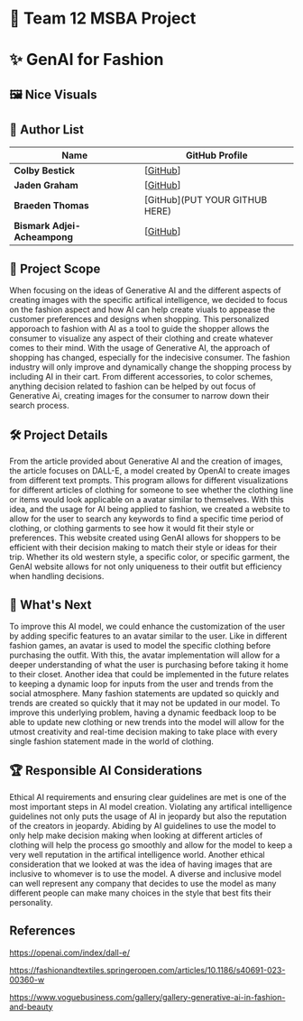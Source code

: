 # 🎨 Team 12 MSBA Project  
# ✨ GenAI for Fashion  

## 🖼️ Nice Visuals  

## 👥 Author List  
| Name                        | GitHub Profile |
|----------------------------|--------------|
| **Colby Bestick**           | [[GitHub](https://github.com/Cbeast15)]|
| **Jaden Graham**            | [[GitHub](https://github.com/jadenngraham)]|
| **Braeden Thomas**          | [GitHub](PUT YOUR GITHUB HERE) |
| **Bismark Adjei-Acheampong**| [[GitHub](https://github.com/Nanakofi-442)] |

## 🎯 Project Scope  
When focusing on the ideas of Generative AI and the different aspects of creating images with the specific artifical intelligence, we decided to focus on the fashion aspect and how AI can help create viuals to appease the customer preferences and designs when shopping.  This personalized apporoach to fashion with AI as a tool to guide the shopper allows the consumer to visualize any aspect of their clothing and create whatever comes to their mind.  With the usage of Generative AI, the approach of shopping has changed, especially for the indecisive consumer.  The fashion industry will only improve and dynamically change the shopping process by including AI in their cart.  From different accessories, to color schemes, anything decision related to fashion can be helped by out focus of Generative Ai, creating images for the consumer to narrow down their search process.  

## 🛠️ Project Details  
From the article provided about Generative AI and the creation of images, the article focuses on DALL-E, a model created by OpenAI to create images from different text prompts.  This program allows for different visualizations for different articles of clothing for someone to see whether the clothing line or items would look applicable on a avatar similar to themselves.  With this idea, and the usage for AI being applied to fashion, we created a website to allow for the user to search any keywords to find a specific time period of clothing, or clothing garments to see how it would fit their style or preferences.  This website created using GenAI allows for shoppers to be efficient with their decision making to match their style or ideas for their trip.  Whether its old western style, a specific color, or specific garment, the GenAI website allows for not only uniqueness to their outfit but efficiency when handling decisions.

## 🚀 What's Next  
To improve this AI model, we could enhance the customization of the user by adding specific features to an avatar similar to the user.  Like in different fashion games, an avatar is used to model the specific clothing before purchasing the outfit.  With this, the avatar implementation will allow for a deeper understanding of what the user is purchasing before taking it home to their closet.  Another idea that could be implemented in the future relates to keeping a dynamic loop for inputs from the user and trends from the social atmosphere.  Many fashion statements are updated so quickly and trends are created so quickly that it may not be updated in our model.  To improve this underlying problem, having a dynamic feedback loop to be able to update new clothing or new trends into the model will allow for the utmost creativity and real-time decision making to take place with every single fashion statement made in the world of clothing.

## 🏆 Responsible AI Considerations  
Ethical AI requirements and ensuring clear guidelines are met is one of the most important steps in AI model creation.  Violating any artifical intelligence guidelines not only puts the usage of AI in jeopardy but also the reputation of the creators in jeopardy.  Abiding by AI guidelines to use the model to only help make decision making when looking at different articles of clothing will help the process go smoothly and allow for the model to keep a very well reputation in the artifical intelligence world.  Another ethical consideration that we looked at was the idea of having images that are inclusive to whomever is to use the model.  A diverse and inclusive model can well represent any company that decides to use the model as many different people can make many choices in the style that best fits their personality.

## References
https://openai.com/index/dall-e/

https://fashionandtextiles.springeropen.com/articles/10.1186/s40691-023-00360-w

https://www.voguebusiness.com/gallery/gallery-generative-ai-in-fashion-and-beauty

